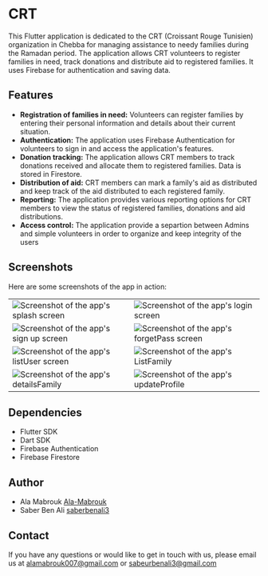 
# CRT
This Flutter application is dedicated to the CRT (Croissant Rouge Tunisien) organization in Chebba for managing assistance to needy families during the Ramadan period. The application allows CRT volunteers to register families in need, track donations and distribute aid to registered families. It uses Firebase for authentication and saving data.

## Features
- **Registration of families in need:** Volunteers can register families by entering their personal information and details about their current situation.
- **Authentication:** The application uses Firebase Authentication for volunteers to sign in and access the application's features.
- **Donation tracking:** The application allows CRT members to track donations received and allocate them to registered families. Data is stored in Firestore.
- **Distribution of aid:** CRT members can mark a family's aid as distributed and keep track of the aid distributed to each registered family.
- **Reporting:** The application provides various reporting options for CRT members to view the status of registered families, donations and aid distributions.
- **Access control:** The application provide a separtion between Admins and simple volunteers in order to organize and keep integrity of the users  
## Screenshots

Here are some screenshots of the app in action:

| | |
|--------------|--------------|
|![Screenshot of the app's splash screen](screenshots/splash.jpg)|![Screenshot of the app's login screen](screenshots/login.jpg)|
|![Screenshot of the app's sign up screen](screenshots/signup.jpg)|![Screenshot of the app's forgetPass screen](screenshots/forgetPass.jpg)|
|![Screenshot of the app's listUser screen](screenshots/listUser.jpg)|![Screenshot of the app's ListFamily](screenshots/ListFamily.jpg)|
|![Screenshot of the app's detailsFamily ](screenshots/detailsFamily.jpg)|![Screenshot of the app's updateProfile](screenshots/updateProfile.jpg)|



## Dependencies
- Flutter SDK
- Dart SDK
- Firebase Authentication
- Firebase Firestore


## Author
- Ala Mabrouk [Ala-Mabrouk](https://github.com/Ala-Mabrouk)
- Saber Ben Ali [saberbenali3](https://github.com/saberbenali3)    
## Contact

If you have any questions or would like to get in touch with us, please email us at [alamabrouk007@gmail.com](mailto:alamabrouk007@gmail.com) or [sabeurbenali3@gmail.com](mailto:sabeurbenali3@gmail.com)



